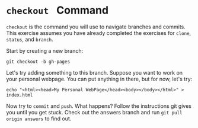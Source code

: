 # `checkout ` Command

`checkout` is the command you will use to navigate branches and commits. This exercise assumes you have already completed the exercises for `clone`, `status`, and `branch`.

Start by creating a new branch:

```
git checkout -b gh-pages
```

Let's try adding something to this branch. Suppose you want to work on your personal webpage. You can put anything in there, but for now, let's try:

```
echo "<html><head>My Personal WebPage</head><body></body></html>" > index.html
```

Now try to `commit` and `push`. What happens? Follow the instructions git gives you until you get stuck. Check out the answers branch and run `git pull origin answers` to find out.

